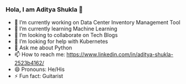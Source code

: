 ### Hola, I am Aditya Shukla 👋

- 🔭 I’m currently working on Data Center Inventory Management Tool 
- 🌱 I’m currently learning Machine Learning
- 👯 I’m looking to collaborate on Tech Blogs
- 🤔 I’m looking for help with Kubernetes
- 💬 Ask me about Python
- 📫 How to reach me: https://www.linkedin.com/in/aditya-shukla-2523b4162/
- 😄 Pronouns: He/His
- ⚡ Fun fact: Guitarist
